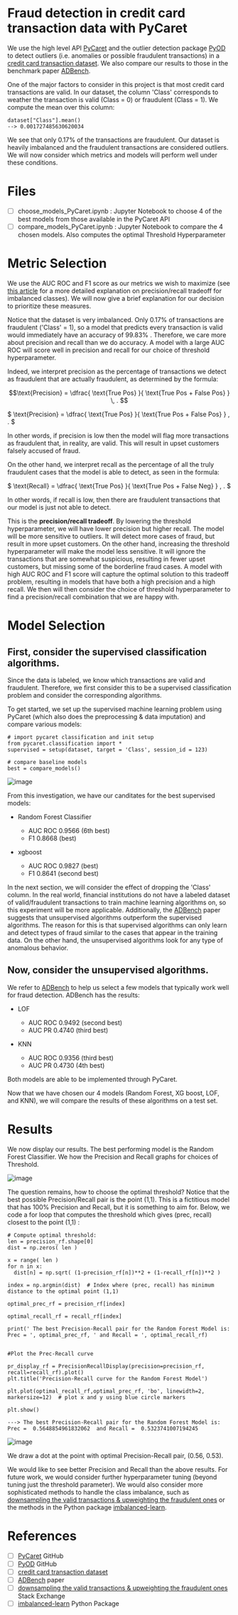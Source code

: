 # Fraud detection in credit card transaction data with PyCaret

We use the high level API [PyCaret](https://github.com/pycaret/pycaret) and the outlier detection package [PyOD](https://github.com/yzhao062/pyod) to detect outliers (i.e. anomalies or possible fraudulent transactions) in a [credit card transaction dataset](https://www.kaggle.com/datasets/mlg-ulb/creditcardfraud). We also compare our results to those in the benchmark paper [ADBench](https://arxiv.org/abs/2206.09426).

One of the major factors to consider in this project is that most credit card transactions are valid. In our dataset, the column 'Class' corresponds to weather the transaction is valid (Class = 0) or fraudulent (Class = 1).  We compute the mean over this column:

	dataset["Class"].mean()
	--> 0.001727485630620034

We see that only 0.17% of the transactions are fraudulent. Our dataset is heavily imbalanced and the fraudulent transactions are considered outliers. We will now consider which metrics and models will perform well under these conditions.

# Files

- [ ] choose_models_PyCaret.ipynb : Jupyter Notebook to choose 4 of the best models from those available in the PyCaret API
- [ ] compare_models_PyCaret.ipynb : Jupyter Notebook to compare the 4 chosen models. Also computes the optimal Threshold Hyperparameter

# Metric Selection

We use the AUC ROC and F1 score as our metrics we wish to maximize (see [this article](https://towardsdatascience.com/accuracy-precision-recall-or-f1-331fb37c5cb9) for a more detailed explanation on precision/recall tradeoff for imbalanced classes). We will now give a brief explanation for our decision to prioritize these measures.

Notice that the dataset is very imbalanced. Only 0.17% of transactions are fraudulent ('Class' = 1), so a model that predicts every transaction is valid would immediately have an accuracy of 99.83% . Therefore, we care more about precision and recall than we do accuracy. A model with a large AUC ROC will score well in precision and recall for our choice of threshold hyperparameter.

Indeed, we interpret precision as the percentage of transactions we detect as fraudulent that are actually fraudulent, as determined by the formula:

```math
\text{Precision} = \dfrac{ \text{True Pos} }{ \text{True Pos + False Pos} } \, . 
```

$ \text{Precision} = \dfrac{ \text{True Pos} }{ \text{True Pos + False Pos} } \, . $

In other words, if precision is low then the model will flag more transactions as fraudulent that, in reality, are valid. This will result in upset customers falsely accused of fraud.

On the other hand, we interpret recall as the percentage of all the truly fraudulent cases that the model is able to detect, as seen in the formula: 

$ \text{Recall} = \dfrac{ \text{True Pos} }{ \text{True Pos + False Neg} } \, . $

In other words, if recall is low, then there are fraudulent transactions that our model is just not able to detect.

This is the **precision/recall tradeoff**. By lowering the threshold hyperparameter, we will have lower precision but higher recall. The model will be more sensitive to outliers. It will detect more cases of fraud, but result in more upset customers. On the other hand, increasing the threshold hyperparameter will make the model less sensitive. It will ignore the transactions that are somewhat suspicious, resulting in fewer upset customers, but missing some of the borderline fraud cases. A model with high AUC ROC and F1 score will capture the optimal solution to this tradeoff problem, resulting in models that have both a high precision and a high recall. We then will then consider the choice of threshold hyperparameter to find a precision/recall combination that we are happy with.



# Model Selection
 
## First, consider the supervised classification algorithms.
Since the data is labeled, we know which transactions are valid and fraudulent. Therefore, we first consider this to be a supervised classification problem and consider the corresponding algorithms.  

To get started, we set up the supervised machine learning problem using PyCaret (which also does the preprocessing & data imputation) and compare various models:

	# import pycaret classification and init setup
	from pycaret.classification import *
	supervised = setup(dataset, target = 'Class', session_id = 123)
	
	# compare baseline models
	best = compare_models()

![image](Misc/best.jpg)






From this investigation, we have our canditates for the best supervised models:


*   Random Forest Classifier
	*  AUC ROC 0.9566 (6th best)
	*   F1 0.8668 (best)

* xgboost
	* AUC ROC 0.9827 (best)
	* F1 0.8641 (second best)




In the next section, we will consider the effect of dropping the 'Class' column. In the real world, financial institutions do not have a labeled dataset of valid/fraudulent transactions to train machine learning algorithms on, so this experiment will be more applicable. Additionally, the [ADBench](https://arxiv.org/abs/2206.09426) paper suggests that unsupervised algorithms outperform the supervised algorithms. The reason for this is that supervised algorithms can only learn and detect types of fraud similar to the cases that appear in the training data. On the other hand, the unsupervised algorithms look for any type of anomalous behavior.

## Now, consider the unsupervised algorithms.

We refer to [ADBench](https://arxiv.org/abs/2206.09426) to help us select a few models that typically work well for fraud detection. ADBench has the results:


* LOF
	* AUC ROC 0.9492 (second best)
	* AUC PR 0.4740 (third best)

* KNN
	* AUC ROC 0.9356 (third best)
	* AUC PR 0.4730 (4th best)

Both models are able to be implemented through PyCaret. 

Now that we have chosen our 4 models (Random Forest, XG boost, LOF, and KNN), we will compare the results of these algorithms on a test set.

# Results

We now display our results. The best performing model is the Random Forest Classifier. We how the Precision and Recall graphs for choices of Threshold.

![image](Misc/PR.jpg)

The question remains, how to choose the optimal threshold? Notice that the best possible Precision/Recall pair is the point (1,1). This is a fictitious model that has 100% Precision and Recall, but it is something to aim for. Below, we code a for loop that computes the threshold which gives (prec, recall) closest to the point (1,1) :


	# Compute optimal threshold:
	len = precision_rf.shape[0]
	dist = np.zeros( len )

	x = range( len )
	for n in x:
	  dist[n] = np.sqrt( (1-precision_rf[n])**2 + (1-recall_rf[n])**2 )

	index = np.argmin(dist)  # Index where (prec, recall) has minimum distance to the optimal point (1,1)

	optimal_prec_rf = precision_rf[index]

	optimal_recall_rf = recall_rf[index]

	print(' The best Precision-Recall pair for the Random Forest Model is: Prec = ', optimal_prec_rf, ' and Recall = ', optimal_recall_rf)


	#Plot the Prec-Recall curve

	pr_display_rf = PrecisionRecallDisplay(precision=precision_rf, recall=recall_rf).plot()
	plt.title('Precision-Recall curve for the Random Forest Model')

	plt.plot(optimal_recall_rf,optimal_prec_rf, 'bo', linewidth=2, markersize=12)  # plot x and y using blue circle markers

	plt.show()

	---> The best Precision-Recall pair for the Random Forest Model is: Prec =  0.5648854961832062  and Recall =  0.5323741007194245
![image](Misc/Curve.jpg)

We draw a dot at the point with optimal Precision-Recall pair, (0.56, 0.53). 

We would like to see better Precision and Recall than the above results. For future work, we would consider further hyperparameter tuning (beyond tuning just the threshold parameter). We would also consider more sophisticated methods to handle the class imbalance, such as [downsampling the valid transactions & upweighting the fraudulent ones](https://stats.stackexchange.com/questions/569878/upweight-minority-class-vs-downsampleupweight-majority-class) or the methods in the Python package  [imbalanced-learn](https://imbalanced-learn.org/stable/).


# References

- [ ] [PyCaret](https://github.com/pycaret/pycaret) GitHub
- [ ]  [PyOD](https://github.com/yzhao062/pyod) GitHub
- [ ]  [credit card transaction dataset](https://www.kaggle.com/datasets/mlg-ulb/creditcardfraud)
- [ ]  [ADBench](https://arxiv.org/abs/2206.09426) paper
- [ ] [downsampling the valid transactions & upweighting the fraudulent ones](https://stats.stackexchange.com/questions/569878/upweight-minority-class-vs-downsampleupweight-majority-class) Stack Exchange
- [ ] [imbalanced-learn](https://imbalanced-learn.org/stable/) Python Package
